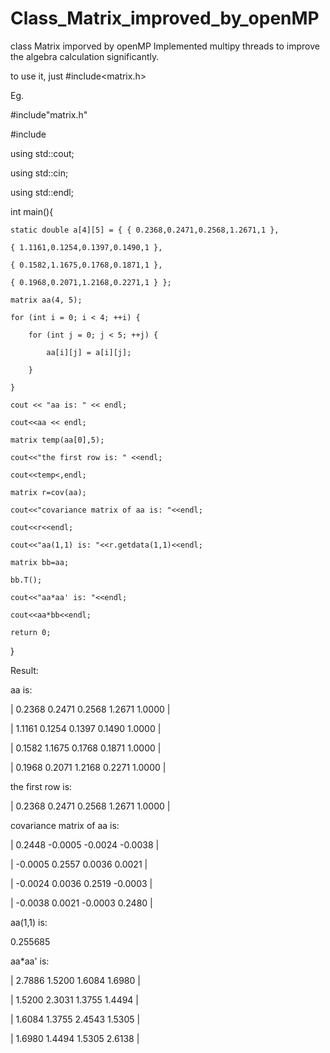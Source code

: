 # Class_Matrix_improved_by_openMP
class Matrix imporved by openMP
Implemented multipy threads to improve the algebra calculation significantly.

to use it, just #include<matrix.h>

Eg.

#include"matrix.h"

#include<iostream>

using std::cout;

using std::cin;

using std::endl;

int main(){

	static double a[4][5] = { { 0.2368,0.2471,0.2568,1.2671,1 },
	
	{ 1.1161,0.1254,0.1397,0.1490,1 },
	
	{ 0.1582,1.1675,0.1768,0.1871,1 },
	
	{ 0.1968,0.2071,1.2168,0.2271,1 } };
	
	matrix aa(4, 5);
	
	for (int i = 0; i < 4; ++i) {
	
		for (int j = 0; j < 5; ++j) {
		
			aa[i][j] = a[i][j];
			
		}
		
	}
	
	cout << "aa is: " << endl;
	
	cout<<aa << endl;
	
	matrix temp(aa[0],5);
		
	cout<<"the first row is: " <<endl;
	
	cout<<temp<,endl;
	
	matrix r=cov(aa);
	
	cout<<"covariance matrix of aa is: "<<endl;
	
	cout<<r<<endl;
	
	cout<<"aa(1,1) is: "<<r.getdata(1,1)<<endl;
	
	matrix bb=aa;
	
	bb.T();
	
	cout<<"aa*aa' is: "<<endl;
	
	cout<<aa*bb<<endl;
	
	return 0;

}

Result:

aa is: 

|     0.2368     0.2471     0.2568     1.2671     1.0000 |

|     1.1161     0.1254     0.1397     0.1490     1.0000 |

|     0.1582     1.1675     0.1768     0.1871     1.0000 |

|     0.1968     0.2071     1.2168     0.2271     1.0000 |




the first row is:


 |     0.2368     0.2471     0.2568     1.2671     1.0000 |




covariance matrix of aa is: 


|     0.2448    -0.0005    -0.0024    -0.0038 |

|    -0.0005     0.2557     0.0036     0.0021 |

|    -0.0024     0.0036     0.2519    -0.0003 |

|    -0.0038     0.0021    -0.0003     0.2480 |


aa(1,1) is: 

0.255685

aa*aa' is: 


|     2.7886     1.5200     1.6084     1.6980 |

|     1.5200     2.3031     1.3755     1.4494 |

|     1.6084     1.3755     2.4543     1.5305 |

|     1.6980     1.4494     1.5305     2.6138 |


